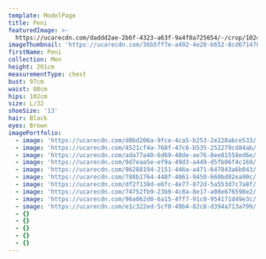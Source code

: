 ```yaml
---
template: ModelPage
title: Peni
featuredImage: >-
  https://ucarecdn.com/daddd2ae-2b6f-4323-a63f-9a4f8a725654/-/crop/1024x565/0,240/-/preview/
imageThumbnail: 'https://ucarecdn.com/36b5ff7e-a492-4e28-b652-8cd6714786b2/'
firstName: Peni
collection: Men
height: 201cm
measurementType: chest
bust: 97cm
waist: 80cm
hips: 102cm
size: L/32
shoeSize: '13'
hair: Black
eyes: Brown
imagePortfolio:
  - image: 'https://ucarecdn.com/d0bd206a-9fce-4ca5-b253-2e228abce533/'
  - image: 'https://ucarecdn.com/4521cf4a-768f-47c6-b535-252279cd84ab/'
  - image: 'https://ucarecdn.com/ada77a40-6d69-40de-ae76-8ee81558ed6e/'
  - image: 'https://ucarecdn.com/9d7eaa5e-ef9a-49d3-a449-d5fb06f4c169/'
  - image: 'https://ucarecdn.com/96288194-2151-446a-a471-647843a6b043/'
  - image: 'https://ucarecdn.com/788b1764-448f-4861-9450-660bd02ea90c/'
  - image: 'https://ucarecdn.com/df2f138d-e6fc-4e77-872d-5a553d7c7a8f/'
  - image: 'https://ucarecdn.com/74752fb9-23b0-4c8a-8e17-a08e676598e2/'
  - image: 'https://ucarecdn.com/96a062d0-6a15-4ff7-91c0-954171d49e3c/'
  - image: 'https://ucarecdn.com/e1c322ed-5cf0-49b4-82c8-d394a713a799/'
  - {}
  - {}
  - {}
  - {}
  - {}
---
```


